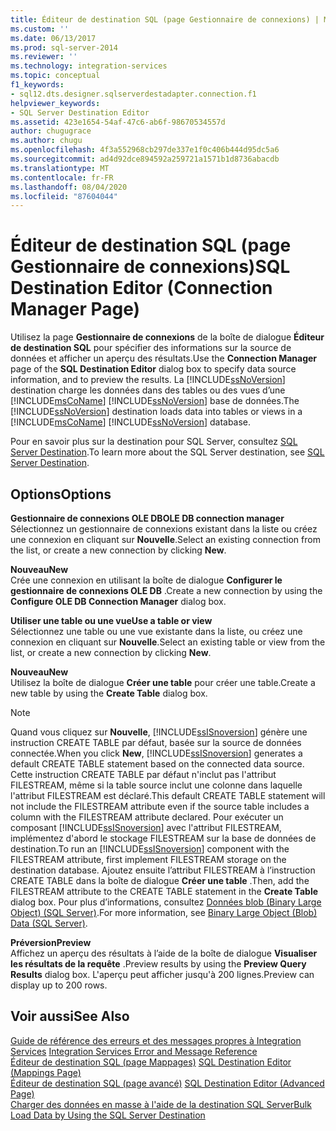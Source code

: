 ```yaml
---
title: Éditeur de destination SQL (page Gestionnaire de connexions) | Microsoft Docs
ms.custom: ''
ms.date: 06/13/2017
ms.prod: sql-server-2014
ms.reviewer: ''
ms.technology: integration-services
ms.topic: conceptual
f1_keywords:
- sql12.dts.designer.sqlserverdestadapter.connection.f1
helpviewer_keywords:
- SQL Server Destination Editor
ms.assetid: 423e1654-54af-47c6-ab6f-98670534557d
author: chugugrace
ms.author: chugu
ms.openlocfilehash: 4f3a552968cb297de337e1f0c406b444d95dc5a6
ms.sourcegitcommit: ad4d92dce894592a259721a1571b1d8736abacdb
ms.translationtype: MT
ms.contentlocale: fr-FR
ms.lasthandoff: 08/04/2020
ms.locfileid: "87604044"
---
```

# <a name="sql-destination-editor-connection-manager-page"></a><span data-ttu-id="52202-102">Éditeur de destination SQL (page Gestionnaire de connexions)</span><span class="sxs-lookup"><span data-stu-id="52202-102">SQL Destination Editor (Connection Manager Page)</span></span>
  <span data-ttu-id="52202-103">Utilisez la page **Gestionnaire de connexions** de la boîte de dialogue **Éditeur de destination SQL** pour spécifier des informations sur la source de données et afficher un aperçu des résultats.</span><span class="sxs-lookup"><span data-stu-id="52202-103">Use the **Connection Manager** page of the **SQL Destination Editor** dialog box to specify data source information, and to preview the results.</span></span> <span data-ttu-id="52202-104">La [!INCLUDE[ssNoVersion](../includes/ssnoversion-md.md)] destination charge les données dans des tables ou des vues d’une [!INCLUDE[msCoName](../includes/msconame-md.md)] [!INCLUDE[ssNoVersion](../includes/ssnoversion-md.md)] base de données.</span><span class="sxs-lookup"><span data-stu-id="52202-104">The [!INCLUDE[ssNoVersion](../includes/ssnoversion-md.md)] destination loads data into tables or views in a [!INCLUDE[msCoName](../includes/msconame-md.md)] [!INCLUDE[ssNoVersion](../includes/ssnoversion-md.md)] database.</span></span>  
  
 <span data-ttu-id="52202-105">Pour en savoir plus sur la destination pour SQL Server, consultez [SQL Server Destination](data-flow/sql-server-destination.md).</span><span class="sxs-lookup"><span data-stu-id="52202-105">To learn more about the SQL Server destination, see [SQL Server Destination](data-flow/sql-server-destination.md).</span></span>  
  
## <a name="options"></a><span data-ttu-id="52202-106">Options</span><span class="sxs-lookup"><span data-stu-id="52202-106">Options</span></span>  
 <span data-ttu-id="52202-107">**Gestionnaire de connexions OLE DB**</span><span class="sxs-lookup"><span data-stu-id="52202-107">**OLE DB connection manager**</span></span>  
 <span data-ttu-id="52202-108">Sélectionnez un gestionnaire de connexions existant dans la liste ou créez une connexion en cliquant sur **Nouvelle**.</span><span class="sxs-lookup"><span data-stu-id="52202-108">Select an existing connection from the list, or create a new connection by clicking **New**.</span></span>  
  
 <span data-ttu-id="52202-109">**Nouveau**</span><span class="sxs-lookup"><span data-stu-id="52202-109">**New**</span></span>  
 <span data-ttu-id="52202-110">Crée une connexion en utilisant la boîte de dialogue **Configurer le gestionnaire de connexions OLE DB** .</span><span class="sxs-lookup"><span data-stu-id="52202-110">Create a new connection by using the **Configure OLE DB Connection Manager** dialog box.</span></span>  
  
 <span data-ttu-id="52202-111">**Utiliser une table ou une vue**</span><span class="sxs-lookup"><span data-stu-id="52202-111">**Use a table or view**</span></span>  
 <span data-ttu-id="52202-112">Sélectionnez une table ou une vue existante dans la liste, ou créez une connexion en cliquant sur **Nouvelle**.</span><span class="sxs-lookup"><span data-stu-id="52202-112">Select an existing table or view from the list, or create a new connection by clicking **New**.</span></span>  
  
 <span data-ttu-id="52202-113">**Nouveau**</span><span class="sxs-lookup"><span data-stu-id="52202-113">**New**</span></span>  
 <span data-ttu-id="52202-114">Utilisez la boîte de dialogue **Créer une table** pour créer une table.</span><span class="sxs-lookup"><span data-stu-id="52202-114">Create a new table by using the **Create Table** dialog box.</span></span>  
  
> [!NOTE]  
>  <span data-ttu-id="52202-115">Quand vous cliquez sur **Nouvelle**, [!INCLUDE[ssISnoversion](../includes/ssisnoversion-md.md)] génère une instruction CREATE TABLE par défaut, basée sur la source de données connectée.</span><span class="sxs-lookup"><span data-stu-id="52202-115">When you click **New**, [!INCLUDE[ssISnoversion](../includes/ssisnoversion-md.md)] generates a default CREATE TABLE statement based on the connected data source.</span></span> <span data-ttu-id="52202-116">Cette instruction CREATE TABLE par défaut n'inclut pas l'attribut FILESTREAM, même si la table source inclut une colonne dans laquelle l'attribut FILESTREAM est déclaré.</span><span class="sxs-lookup"><span data-stu-id="52202-116">This default CREATE TABLE statement will not include the FILESTREAM attribute even if the source table includes a column with the FILESTREAM attribute declared.</span></span> <span data-ttu-id="52202-117">Pour exécuter un composant [!INCLUDE[ssISnoversion](../includes/ssisnoversion-md.md)] avec l'attribut FILESTREAM, implémentez d'abord le stockage FILESTREAM sur la base de données de destination.</span><span class="sxs-lookup"><span data-stu-id="52202-117">To run an [!INCLUDE[ssISnoversion](../includes/ssisnoversion-md.md)] component with the FILESTREAM attribute, first implement FILESTREAM storage on the destination database.</span></span> <span data-ttu-id="52202-118">Ajoutez ensuite l’attribut FILESTREAM à l’instruction CREATE TABLE dans la boîte de dialogue **Créer une table** .</span><span class="sxs-lookup"><span data-stu-id="52202-118">Then, add the FILESTREAM attribute to the CREATE TABLE statement in the **Create Table** dialog box.</span></span> <span data-ttu-id="52202-119">Pour plus d’informations, consultez [Données blob &#40;Binary Large Object&#41; &#40;SQL Server&#41;](../relational-databases/blob/binary-large-object-blob-data-sql-server.md).</span><span class="sxs-lookup"><span data-stu-id="52202-119">For more information, see [Binary Large Object &#40;Blob&#41; Data &#40;SQL Server&#41;](../relational-databases/blob/binary-large-object-blob-data-sql-server.md).</span></span>  
  
 <span data-ttu-id="52202-120">**Préversion**</span><span class="sxs-lookup"><span data-stu-id="52202-120">**Preview**</span></span>  
 <span data-ttu-id="52202-121">Affichez un aperçu des résultats à l’aide de la boîte de dialogue **Visualiser les résultats de la requête** .</span><span class="sxs-lookup"><span data-stu-id="52202-121">Preview results by using the **Preview Query Results** dialog box.</span></span> <span data-ttu-id="52202-122">L'aperçu peut afficher jusqu'à 200 lignes.</span><span class="sxs-lookup"><span data-stu-id="52202-122">Preview can display up to 200 rows.</span></span>  
  
## <a name="see-also"></a><span data-ttu-id="52202-123">Voir aussi</span><span class="sxs-lookup"><span data-stu-id="52202-123">See Also</span></span>  
 <span data-ttu-id="52202-124">[Guide de référence des erreurs et des messages propres à Integration Services](../../2014/integration-services/integration-services-error-and-message-reference.md) </span><span class="sxs-lookup"><span data-stu-id="52202-124">[Integration Services Error and Message Reference](../../2014/integration-services/integration-services-error-and-message-reference.md) </span></span>  
 <span data-ttu-id="52202-125">[Éditeur de destination SQL &#40;page Mappages&#41;](../../2014/integration-services/sql-destination-editor-mappings-page.md) </span><span class="sxs-lookup"><span data-stu-id="52202-125">[SQL Destination Editor &#40;Mappings Page&#41;](../../2014/integration-services/sql-destination-editor-mappings-page.md) </span></span>  
 <span data-ttu-id="52202-126">[Éditeur de destination SQL &#40;page avancé&#41;](../../2014/integration-services/sql-destination-editor-advanced-page.md) </span><span class="sxs-lookup"><span data-stu-id="52202-126">[SQL Destination Editor &#40;Advanced Page&#41;](../../2014/integration-services/sql-destination-editor-advanced-page.md) </span></span>  
 [<span data-ttu-id="52202-127">Charger des données en masse à l'aide de la destination SQL Server</span><span class="sxs-lookup"><span data-stu-id="52202-127">Bulk Load Data by Using the SQL Server Destination</span></span>](data-flow/bulk-load-data-by-using-the-sql-server-destination.md)  
  
  
